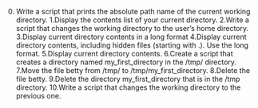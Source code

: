 0. Write a script that prints the absolute path name of the current working directory.
1.Display the contents list of your current directory.
2.Write a script that changes the working directory to the user’s home directory.
3.Display current directory contents in a long format
4.Display current directory contents, including hidden files (starting with .). Use the long format.
5.Display current directory contents.
6.Create a script that creates a directory named my_first_directory in the /tmp/ directory.
7.Move the file betty from /tmp/ to /tmp/my_first_directory.
8.Delete the file betty.
9.Delete the directory my_first_directory that is in the /tmp directory.
10.Write a script that changes the working directory to the previous one.